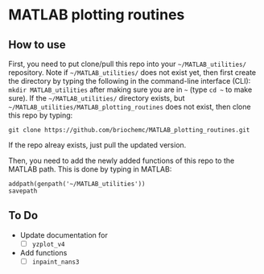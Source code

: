 # MATLAB plotting routines

## How to use

First, you need to put clone/pull this repo into your `~/MATLAB_utilities/` repository.
Note if `~/MATLAB_utilities/` does not exist yet, then first create the directory by typing the following in the command-line interface (CLI): `mkdir MATLAB_utilities` after making sure you are in `~` (type `cd ~` to make sure).
If the `~/MATLAB_utilities/` directory exists, but `~/MATLAB_utilities/MATLAB_plotting_routines` does not exist, then clone this repo by typing:
```
git clone https://github.com/briochemc/MATLAB_plotting_routines.git
```
If the repo alreay exists, just pull the updated version.

Then, you need to add the newly added functions of this repo to the MATLAB path. 
This is done by typing in MATLAB:
```
addpath(genpath('~/MATLAB_utilities'))
savepath
```

## To Do

- Update documentation for 
  - [ ] `yzplot_v4`
- Add functions
  - [ ] `inpaint_nans3`

